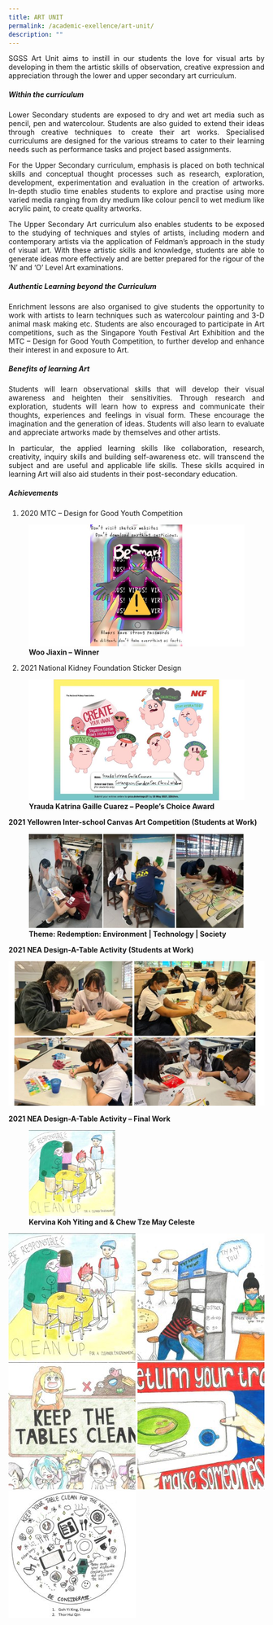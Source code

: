 ```yaml
---
title: ART UNIT
permalink: /academic-exellence/art-unit/
description: ""
---
```

<p style="text-align: justify;"> SGSS Art Unit aims to instill in our students the love for visual arts by developing in them the artistic skills of observation, creative expression and appreciation through the lower and upper secondary art curriculum. </p>

##### **Within the curriculum**

<p style="text-align: justify;"> Lower Secondary students are exposed to dry and wet art media such as pencil, pen and watercolour. Students are also guided to extend their ideas through creative techniques to create their art works. Specialised curriculums are designed for the various streams to cater to their learning needs such as performance tasks and project based assignments. </p>

<p style="text-align: justify;"> For the Upper Secondary curriculum, emphasis is placed on both technical skills and conceptual thought processes such as research, exploration, development, experimentation and evaluation in the creation of artworks. In-depth studio time enables students to explore and practise using more varied media ranging from dry medium like colour pencil to wet medium like acrylic paint, to create quality artworks. </p>

<p style="text-align: justify;"> The Upper Secondary Art curriculum also enables students to be exposed to the studying of techniques and styles of artists, including modern and contemporary artists via the application of Feldman’s approach in the study of visual art. With these artistic skills and knowledge, students are able to generate ideas more effectively and are better prepared for the rigour of the ‘N’ and ‘O’ Level Art examinations. </p>

##### **Authentic Learning beyond the Curriculum**

<p style="text-align: justify;"> Enrichment lessons are also organised to give students the opportunity to work with artists to learn techniques such as watercolour painting and 3-D animal mask making etc. Students are also encouraged to participate in Art competitions, such as the Singapore Youth Festival Art Exhibition and the MTC – Design for Good Youth Competition, to further develop and enhance their interest in and exposure to Art. </p>

##### **Benefits of learning Art**

<p style="text-align: justify;"> Students will learn observational skills that will develop their visual awareness and heighten their sensitivities. Through research and exploration, students will learn how to express and communicate their thoughts, experiences and feelings in visual form. These encourage the imagination and the generation of ideas. Students will also learn to evaluate and appreciate artworks made by themselves and other artists. </p>

<p style="text-align: justify;"> In particular, the applied learning skills like collaboration, research, creativity, inquiry skills and building self-awareness etc. will transcend the subject and are useful and applicable life skills. These skills acquired in learning Art will also aid students in their post-secondary education. </p>

##### **Achievements**

1.  2020 MTC – Design for Good Youth Competition

<figure>
<img src="/images/ART%20UNIT/Slide1-768x432.jpg">
<figcaption> <strong> Woo Jiaxin – Winner </strong> </figcaption>
</figure>

2.  2021 National Kidney Foundation Sticker Design

<figure>
<img src="/images/ART%20UNIT/Slide2-768x432.jpg">
<figcaption> <strong> Yrauda Katrina Gaille Cuarez – People’s Choice Award </strong> </figcaption>
</figure>

**2021 Yellowren Inter-school Canvas Art Competition (Students at Work)**

<figure>
<img src="/images/ART%20UNIT/Slide3-600x263.jpg">
<figcaption> <strong> Theme: Redemption: Environment | Technology | Society </strong> </figcaption>
</figure>

**2021 NEA Design-A-Table Activity (Students at Work)**

![](/images/ART%20UNIT/Slide4-768x432.jpg)

**2021 NEA Design-A-Table Activity – Final Work**

<figure>
	<a href="/images/ART%20UNIT/Slide5-250x250.jpg" target = "_blank"> <img src="/images/ART%20UNIT/Slide5-250x250.jpg" 
     style="width:40%"></a>
<figcaption> 
	<strong> Kervina Koh Yiting and & Chew Tze May Celeste </strong> 
	</figcaption>
</figure>

![](/images/ART%20UNIT/Slide5-250x250.jpg)
![](/images/ART%20UNIT/Slide6-250x250.jpg)
![](/images/ART%20UNIT/Slide7-250x250.jpg)
![](/images/ART%20UNIT/Slide8-250x250.jpg)
![](/images/ART%20UNIT/Slide9-250x250.jpg)